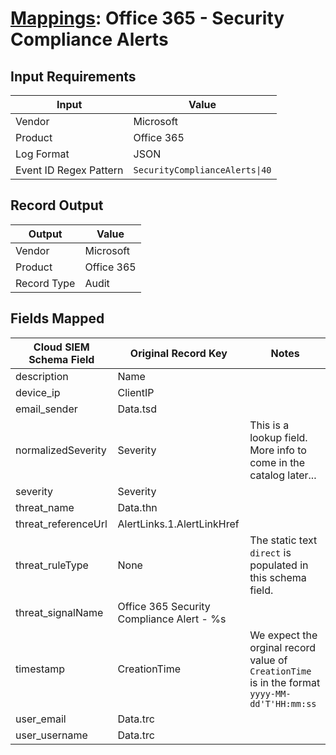 # [Mappings](README.md): Office 365 - Security Compliance Alerts

## Input Requirements

|Input|Value|
|-----|-----|
|Vendor|Microsoft|
|Product|Office 365|
|Log Format|JSON|
|Event ID Regex Pattern|`SecurityComplianceAlerts\|40`|

## Record Output

|Output|Value|
|------|-----|
|Vendor|Microsoft|
|Product|Office 365|
|Record Type|Audit|

## Fields Mapped

|Cloud SIEM Schema Field|Original Record Key|Notes|
|-----------------------|-------------------|-----|
|description|Name||
|device_ip|ClientIP||
|email_sender|Data.tsd||
|normalizedSeverity|Severity|This is a lookup field. More info to come in the catalog later...|
|severity|Severity||
|threat_name|Data.thn||
|threat_referenceUrl|AlertLinks.1.AlertLinkHref||
|threat_ruleType|None|The static text `direct` is populated in this schema field.|
|threat_signalName|Office 365 Security Compliance Alert - %s||
|timestamp|CreationTime|We expect the orginal record value of `CreationTime` is in the format `yyyy-MM-dd'T'HH:mm:ss`|
|user_email|Data.trc||
|user_username|Data.trc||


